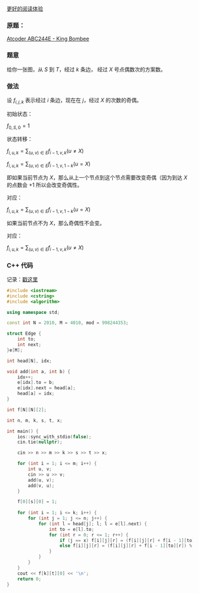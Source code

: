 [更好的阅读体验](https://www.cnblogs.com/PlayWithCPP/p/17047027.html)

### 原题：

[Atcoder ABC244E - King Bombee](https://atcoder.jp/contests/abc244/tasks/abc244_e)

### 题意

给你一张图，从 $S$ 到 $T$，经过 $k$ 条边， 经过 $X$ 号点偶数次的方案数。

### 做法

设 $f_{i, j, k}$ 表示经过 $i$ 条边，现在在 $j$，经过 $X$ 的次数的奇偶。

初始状态：

$f_{0, S, 0} = 1$

状态转移：

$f_{i, u, k} = \sum_{(u, v) \in E}f_{i - 1, v, k}(u \ne X)$

$f_{i, u, k} = \sum_{(u, v) \in E}f_{i - 1, v, 1 - k}(u = X)$

即如果当前节点为 $X$，那么从上一个节点到这个节点需要改变奇偶（因为到达 $X$ 的点数会 $+ 1$ 所以会改变奇偶性。

对应：

$f_{i, u, k} = \sum_{(u, v) \in E}f_{i - 1, v, 1 - k}(u = X)$

如果当前节点不为 $X$，那么奇偶性不会变。

对应：

$f_{i, u, k} = \sum_{(u, v) \in E}f_{i - 1, v, k}(u \ne X)$

### C++ 代码

记录：[戳这里](https://atcoder.jp/contests/abc244/submissions/37958012)

```cpp
#include <iostream>
#include <cstring>
#include <algorithm>

using namespace std;

const int N = 2010, M = 4010, mod = 998244353;

struct Edge {
    int to;
    int next;
}e[M];

int head[N], idx;

void add(int a, int b) {
    idx++;
    e[idx].to = b;
    e[idx].next = head[a];
    head[a] = idx;
}

int f[N][N][2];

int n, m, k, s, t, x;

int main() {
    ios::sync_with_stdio(false);
    cin.tie(nullptr);

    cin >> n >> m >> k >> s >> t >> x;

    for (int i = 1; i <= m; i++) {
        int u, v;
        cin >> u >> v;
        add(u, v);
        add(v, u);
    }

    f[0][s][0] = 1;
    
    for (int i = 1; i <= k; i++) {
        for (int j = 1; j <= n; j++) {
            for (int l = head[j]; l; l = e[l].next) {
                int to = e[l].to;
                for (int r = 0; r <= 1; r++) {
                    if (j == x) f[i][j][r] = (f[i][j][r] + f[i - 1][to][1 - r]) % mod;
                    else f[i][j][r] = (f[i][j][r] + f[i - 1][to][r]) % mod;
                }
            }
        }
    }
    cout << f[k][t][0] << '\n';
    return 0;
}
```